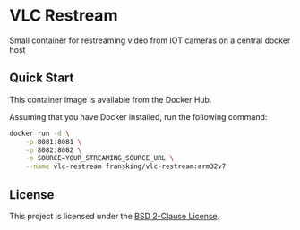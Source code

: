 # VLC Restream
Small container for restreaming video from IOT cameras on a central docker host

## Quick Start

This container image is available from the Docker Hub.

Assuming that you have Docker installed, run the following command:

````bash
docker run -d \
    -p 8081:8081 \
    -p 8082:8082 \
    -e SOURCE=YOUR_STREAMING_SOURCE_URL \
    --name vlc-restream fransking/vlc-restream:arm32v7
````

## License 

This project is licensed under the [BSD 2-Clause License](LICENSE).
